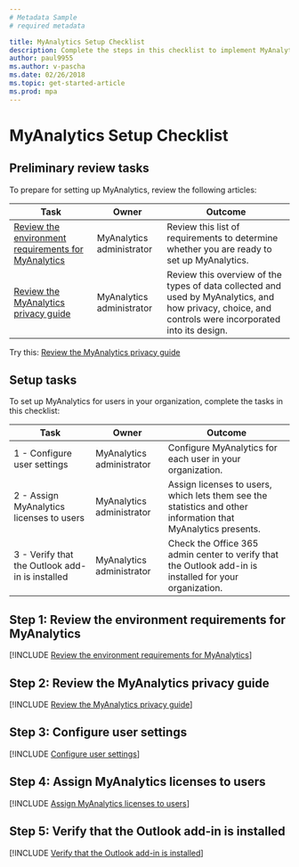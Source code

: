 ```yaml
---
# Metadata Sample
# required metadata

title: MyAnalytics Setup Checklist
description: Complete the steps in this checklist to implement MyAnalytics in your organization
author: paul9955
ms.author: v-pascha
ms.date: 02/26/2018
ms.topic: get-started-article
ms.prod: mpa
---
```


# MyAnalytics Setup Checklist

## Preliminary review tasks

To prepare for setting up MyAnalytics, review the following articles:  

| Task | Owner | Outcome |
|------|-------|---------|
| [Review the environment requirements for MyAnalytics](Mya-setup-checklist.md#review-the-environment-requirements-for-myanalytics) | MyAnalytics administrator | Review this list of requirements to determine whether you are ready to set up MyAnalytics. |
| [Review the MyAnalytics privacy guide](Mya-setup-checklist.md#review-the-myanalytics-privacy-guide)  | MyAnalytics administrator | Review this overview of the types of data collected and used by MyAnalytics, and how privacy, choice, and controls were incorporated into its design.  |

Try this:  [Review the MyAnalytics privacy guide](#review-the-myanalytics-privacy-guide) 

## Setup tasks

To set up MyAnalytics for users in your organization, complete the tasks in this checklist: 

| Task | Owner | Outcome |
|------|-------|---------|
| 1 - Configure user settings  | MyAnalytics administrator | Configure MyAnalytics for each user in your organization.  |
| 2 - Assign MyAnalytics licenses to users  | MyAnalytics administrator | Assign licenses to users, which lets them see the statistics and other information that MyAnalytics presents.   |
| 3 - Verify that the Outlook add-in is installed  | MyAnalytics administrator | Check the Office 365 admin center to verify that the Outlook add-in is installed for your organization. |


## Step 1: Review the environment requirements for MyAnalytics

[!INCLUDE [Review the environment requirements for MyAnalytics](../Overview/Environment-Requirements.md)] 

## Step 2: Review the MyAnalytics privacy guide

[!INCLUDE [Review the MyAnalytics privacy guide](../Overview/Privacy-Guide.md)] 

## Step 3: Configure user settings

[!INCLUDE [Configure user settings](../Setup/Configure-MyA-User-Settings.md)] 

## Step 4: Assign MyAnalytics licenses to users

[!INCLUDE [Assign MyAnalytics licenses to users](../Setup/Assign-Licenses.md)] 

## Step 5: Verify that the Outlook add-in is installed

[!INCLUDE [Verify that the Outlook add-in is installed](../Setup/Verify-Add-in.md)] 
